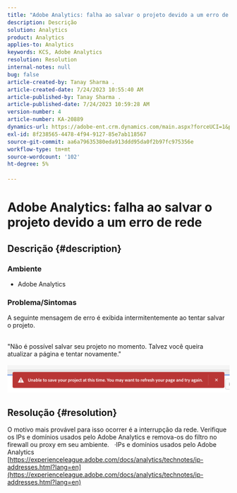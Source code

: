 ```yaml
---
title: "Adobe Analytics: falha ao salvar o projeto devido a um erro de rede"
description: Descrição
solution: Analytics
product: Analytics
applies-to: Analytics
keywords: KCS, Adobe Analytics
resolution: Resolution
internal-notes: null
bug: false
article-created-by: Tanay Sharma .
article-created-date: 7/24/2023 10:55:40 AM
article-published-by: Tanay Sharma .
article-published-date: 7/24/2023 10:59:28 AM
version-number: 4
article-number: KA-20889
dynamics-url: https://adobe-ent.crm.dynamics.com/main.aspx?forceUCI=1&pagetype=entityrecord&etn=knowledgearticle&id=96e8609b-102a-ee11-bdf4-6045bd006239
exl-id: 8f238565-4478-4f94-9127-85e7ab118567
source-git-commit: aa6a79635380eda913ddd95da0f2b97fc975356e
workflow-type: tm+mt
source-wordcount: '102'
ht-degree: 5%

---
```


# Adobe Analytics: falha ao salvar o projeto devido a um erro de rede

## Descrição {#description}


### Ambiente

- Adobe Analytics


### Problema/Sintomas

A seguinte mensagem de erro é exibida intermitentemente ao tentar salvar o projeto.

<br>&quot;Não é possível salvar seu projeto no momento. Talvez você queira atualizar a página e tentar novamente.&quot;<br><br>![](assets/___97e8609b-102a-ee11-bdf4-6045bd006239___.png)

## Resolução {#resolution}


O motivo mais provável para isso ocorrer é a interrupção da rede. Verifique os IPs e domínios usados pelo Adobe Analytics e remova-os do filtro no firewall ou proxy em seu ambiente.
 
·IPs e domínios usados pelo Adobe Analytics
[https://experienceleague.adobe.com/docs/analytics/technotes/ip-addresses.html?lang=en](https://experienceleague.adobe.com/docs/analytics/technotes/ip-addresses.html?lang=en)
